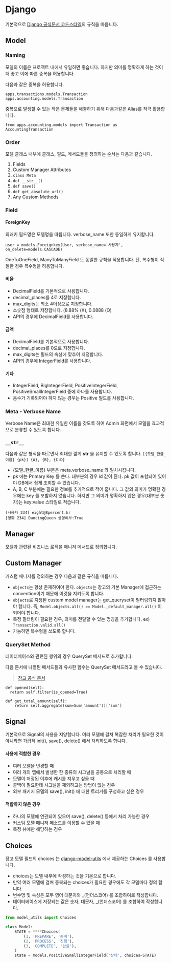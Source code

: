 Django
====

기본적으로 [Django 공식문서 코드스타일](https://docs.djangoproject.com/en/dev/internals/contributing/writing-code/coding-style/)의 규칙을 따릅니다.

## Model

### Naming

모델의 이름은 프로젝트 내에서 유일하면 좋습니다. 하지만 의미를 명확하게 하는 것이 더 좋고 이에 따른 중복을 허용합니다.

다음과 같은 중복을 허용합니다.
```
apps.transactions.models.Transaction
apps.accounting.models.Transaction
```

중복으로 발생할 수 있는 작은 문제들을 해결하기 위해 다음과같은 Alias를 적극 활용합니다.
```
from apps.accounting.models import Transaction as AccountingTransaction
```

### Order
모델 클래스 내부에 클래스, 필드, 메서드들을 정의하는 순서는 다음과 같습니다.

1. Fields
1. Custom Manager Attributes
1. `class Meta`
1. `def __str__()`
1. `def save()`
1. `def get_absolute_url()`
1. Any Custom Methods


### Field

#### ForeignKey
외래키 필드명은 모델명을 따릅니다.
verbose_name 또한 동일하게 유지합니다.

```
user = models.Foreignkey(User, verbose_name='사용자', on_delete=models.CASCADE)
```

OneToOneField, ManyToManyField 도 동일한 규칙을 적용합니다. 단, 복수형이 적절한 경우 복수형을 허용합니다.

#### 비율
- DecimalField를 기본적으로 사용합니다.
- decimal_places를 4로 지정합니다.
- max_digits는 최소 4이상으로 지정합니다.
- 소숫점 형태로 저장합니다. (8.88% (X), 0.0888 (O)
- API의 경우에 DecimalField를 사용합니다.

#### 금액
- DecimalField를 기본적으로 사용합니다.
- decimal_places를 0으로 지정합니다.
- max_digits는 필드의 속성에 맞추어 지정합니다.
- API의 경우에 IntegerField를 사용합니다.

#### 기타
- IntegerField,  BigIntegerField, PositiveIntegerField, PositiveSmallIntegerField 중에 하나를 사용합니다.
- 음수가 기록되어야 하지 않는 경우는 Positive 필드를 사용합니다.

### Meta - Verbose Name
Verbose Name은 최대한 유일한 이름을 갖도록 하여 Admin 화면에서 모델을 효과적으로 분류할 수 있도록 합니다.

### `__str__`
다음과 같은 형식을 따르면서 최대한 짧게 __str__ 을 유지할 수 있도록 합니다.
`[{모델_한글_이름} {pk}] {A}, {B}, {C:D}`

- {모델_한글_이름} 부분은 meta.verbose_name 와 일치시킵니다.
- pk 에는 Primary Key 를 쓴다. 대부분의 경우 id 값이 된다. pk 값이 포함되어 있어야 DB에서 쉽게 조회할 수 있습니다.
- A, B, C 부분에는 필요한 정보를 추가적으로 적어 줍니다. 그 값의 의미가 명확한 경우에는 key 를 포함하지 않습니다. 하지만 그 의미가 명확하지 않은 경우(대부분 숫자)는 key:value 스타일로 적습니다.

```
[사용자 234] eight@8percent.kr
[영화 234] DancingQueen 상영여부:True
```

## Manager
모델과 관련된 비즈니스 로직을 매니저 메서드로 정의합니다.

## Custom Manager
커스텀 매니저를 정의하는 경우 다음과 같은 규칙을 따릅니다.

- `objects`는 항상 존재하여야 한다. `objects`는 장고의 기본 Manager에 접근하는 convention이기 때문에 이것을 지키도록 합니다.
- `objects`로 지정된 custom model manager는 get_queryset이 필터링되지 않아야 합니다. 즉, `Model.objects.all() == Model._default_manager.all()` 이 되어야 합니다.
- 특정 필터링이 필요한 경우, 의미를 전달할 수 있는 명칭을 추가합니다. ex) `Transaction.valid.all()`
- 가능하면 복수형을 쓰도록 합니다.

### QuerySet Method
데이터베이스와 관련된 행위의 경우 QuerySet 메서드로 추가합니다.

다음 문서에 나열된 메서드들과 유사한 함수는 QuerySet 메서드라고 볼 수 있습니다.
> [장고 공식 문서](https://docs.djangoproject.com/en/dev/ref/models/querysets/)

```
def opened(self):
  return self.filter(is_opened=True)

def get_total_amount(self):
    return self.aggregate(sum=Sum('amount'))['sum']
```

## Signal
기본적으로 Signal의 사용을 지양합니다.
여러 모델에 걸쳐 복잡한 처리가 필요한 것이 아니라면 가급적 init(), save(), delete() 에서 처리하도록 합니다.

#### 사용에 적합한 경우
- 여러 모델을 변경할 때
- 여러 개의 앱에서 발생한 한 종류의 시그널을 공통으로 처리할 때
- 모델이 저장된 이후에 캐시를 지우고 싶을 때
- 콜백이 필요한데 시그널을 제외하고는 방법이 없는 경우
- 외부 패키지 모델의 save(), init() 에 대한 트리거를 구성하고 싶은 경우

#### 적합하지 않은 경우
- 하나의 모델에 연관되어 있으며 save(), delete() 등에서 처리 가능한 경우
- 커스텀 모델 매니저 메소드를 이용할 수 있을 때
- 특정 뷰에만 해당하는 경우

## Choices
장고 모델 필드의 choices 는 [django-model-utils](https://django-model-utils.readthedocs.io/en/latest/) 에서 제공하는 Choices 를 사용합니다.

- choices는 모델 내부에 작성하는 것을 기본으로 합니다.
- 만약 여러 모델에 걸쳐 중복되는 choices가 필요한 경우에도 각 모델마다 정의 합니다.
- 변수명 및 속성은 모두 영어 대문자와 _(언더스코어) 를 조합하여로 작성합니다.
- 데이터베이스에 저장되는 값은 숫자, 대문자, _(언더스코어) 를 조합하여 작성합니다.

```python
from model_utils import Choices

class Model:
    STATE = ****Choices(
        (1, 'PREPARE', '준비'),
        (2, 'PROCESS', '진행'),
        (3, 'COMPLETE', '완료'),
    )
    state = models.PositiveSmallIntegerField('상태', choices=STATE)
```
